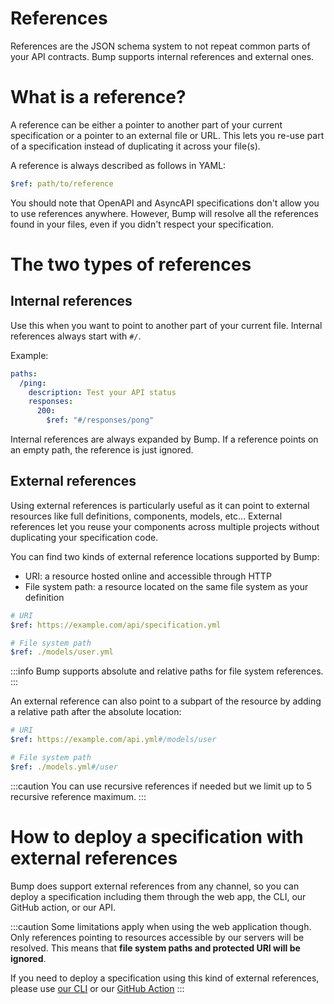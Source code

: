 # References

References are the JSON schema system to not repeat common parts of your API contracts. Bump supports internal references and external ones.

# What is a reference?

A reference can be either a pointer to another part of your current specification or a pointer to an external file or URL. This lets you re-use part of a specification instead of duplicating it across your file(s).

A reference is always described as follows in YAML:

```yaml
$ref: path/to/reference
```

You should note that OpenAPI and AsyncAPI specifications don't allow you to use references anywhere. However, Bump will resolve all the references found in your files, even if you didn't respect your specification.

# The two types of references

## Internal references

Use this when you want to point to another part of your current file. Internal references always start with `#/`.

Example:

```yaml
paths:
  /ping:
    description: Test your API status
    responses:
      200:
        $ref: "#/responses/pong"
```

Internal references are always expanded by Bump. If a reference points on an empty path, the reference is just ignored.

## External references

Using external references is particularly useful as it can point to external resources like full definitions, components, models, etc... External references let you reuse your components across multiple projects without duplicating your specification code.

You can find two kinds of external reference locations supported by Bump:

- URI: a resource hosted online and accessible through HTTP
- File system path: a resource located on the same file system as your definition

```yaml
# URI
$ref: https://example.com/api/specification.yml

# File system path
$ref: ./models/user.yml
```

:::info
Bump supports absolute and relative paths for file system references.
:::

An external reference can also point to a subpart of the resource by adding a relative path after the absolute location:

```yaml
# URI
$ref: https://example.com/api.yml#/models/user

# File system path
$ref: ./models.yml#/user
```

:::caution
You can use recursive references if needed but we limit up to 5 recursive reference maximum.
:::

# How to deploy a specification with external references

Bump does support external references from any channel, so you can deploy a specification including them through the web app, the CLI, our GitHub action, or our API.

:::caution
Some limitations apply when using the web application though. Only references pointing to resources accessible by our servers will be resolved. This means that **file system paths and protected URI will be ignored**.

If you need to deploy a specification using this kind of external references, please use [our CLI](bump-cli.md) or our [GitHub Action](continuous-integration/github-actions.md)
:::


